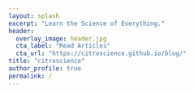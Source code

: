 ```yaml
---
layout: splash
excerpt: "Learn the Science of Everything."
header:
  overlay_image: header.jpg
  cta_label: "Read Articles"
  cta_url: "https://citroscience.github.io/blog/"
title: "citroscience"
author_profile: true
permalink: /
---
```

